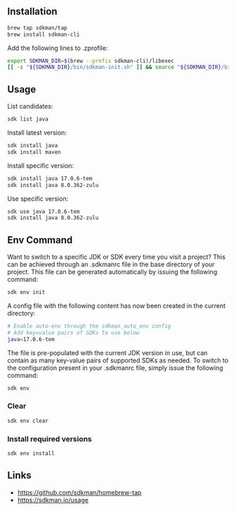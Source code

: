 ## Installation

```sh
brew tap sdkman/tap
brew install sdkman-cli
```

Add the following lines to .zprofile:

```sh
export SDKMAN_DIR=$(brew --prefix sdkman-cli)/libexec
[[ -s "${SDKMAN_DIR}/bin/sdkman-init.sh" ]] && source "${SDKMAN_DIR}/bin/sdkman-init.sh"
```

## Usage

List candidates:

```sh
sdk list java
```

Install latest version:

```sh
sdk install java
sdk install maven
```

Install specific version:

```sh
sdk install java 17.0.6-tem
sdk install java 8.0.362-zulu
```

Use specific version:

```sh
sdk use java 17.0.6-tem
sdk install java 8.0.362-zulu
```

## Env Command

Want to switch to a specific JDK or SDK every time you visit a project? This can be achieved through an .sdkmanrc file in the base directory of your project. This file can be generated automatically by issuing the following command:

```sh
sdk env init
```

A config file with the following content has now been created in the current directory:

```sh
# Enable auto-env through the sdkman_auto_env config
# Add key=value pairs of SDKs to use below
java=17.0.6-tem
```

The file is pre-populated with the current JDK version in use, but can contain as many key-value pairs of supported SDKs as needed. To switch to the configuration present in your .sdkmanrc file, simply issue the following command:

```sh
sdk env
```

### Clear

```sh
sdk env clear
```

### Install required versions

```sh
sdk env install
```

## Links

- https://github.com/sdkman/homebrew-tap
- https://sdkman.io/usage